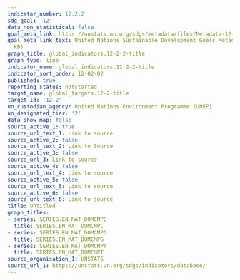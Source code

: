 ```yaml
---
indicator_number: 12.2.2
sdg_goal: '12'
data_non_statistical: false
goal_meta_link: https://unstats.un.org/sdgs/metadata/files/Metadata-12-02-02.pdf
goal_meta_link_text: United Nations Sustainable Development Goals Metadata (PDF 783
  KB)
graph_title: global_indicators.12-2-2-title
graph_type: line
indicator_name: global_indicators.12-2-2-title
indicator_sort_order: 12-02-02
published: true
reporting_status: notstarted
target_name: global_targets.12-2-title
target_id: '12.2'
un_custodian_agency: United Nations Environment Programme (UNEP)
un_designated_tier: '2'
data_show_map: false
source_active_1: true
source_url_text_1: Link to source
source_active_2: false
source_url_text_2: Link to Source
source_active_3: false
source_url_3: Link to source
source_active_4: false
source_url_text_4: Link to source
source_active_5: false
source_url_text_5: Link to source
source_active_6: false
source_url_text_6: Link to source
title: Untitled
graph_titles:
- series: SERIES.EN_MAT_DOMCMPC
  title: SERIES.EN_MAT_DOMCMPC
- series: SERIES.EN_MAT_DOMCMPG
  title: SERIES.EN_MAT_DOMCMPG
- series: SERIES.EN_MAT_DOMCMPT
  title: SERIES.EN_MAT_DOMCMPT
source_organisation_1: UNSTATS
source_url_1: https://unstats.un.org/sdgs/indicators/database/
---
```

